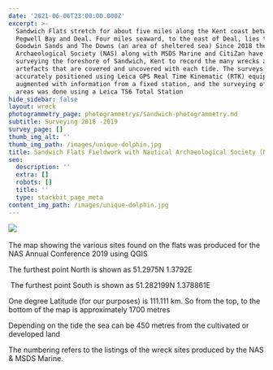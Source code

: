 ```yaml
---
date: '2021-06-06T23:00:00.000Z'
excerpt: >-
  Sandwich Flats stretch for about five miles along the Kent coast between
  Pegwell Bay and Deal. Four miles seaward, to the east of Deal, lies the
  Goodwin Sands and The Downs (an area of sheltered sea) Since 2018 the Nautical
  Archaeological Society (NAS) along with MSDS Marine and CitiZan have been
  surveying the foreshore of Sandwich, Kent to record the many wrecks and other
  artefacts that are covered and uncovered with each tide. The surveys have been
  accurately positioned using Leica GPS Real Time Kinematic (RTK) equipment
  augmented with information from a fixed station, and the surveying of local
  areas was done using a Leica TS6 Total Station
hide_sidebar: false
layout: wreck
photogrammetry_page: photogrammetrys/sandwich-photogrammetry.md
subtitle: Surveying 2018 -2019
survey_page: []
thumb_img_alt: ''
thumb_img_path: /images/unique-dolphin.jpg
title: Sandwich Flats Fieldwork with Nautical Archaeological Society (NAS)
seo:
  description: ''
  extra: []
  robots: []
  title: ''
  type: stackbit_page_meta
content_img_path: /images/unique-dolphin.jpg
---
```

![](/\_static/app-assets/sand%20map.jpg) 

The map showing the various sites found on the flats was produced for
the NAS Annual Conference 2019 using QGIS

The furthest point North is shown as 51.2975N 1.3792E

 The furthest point South is shown as 51.282199N 1.378861E

One degree Latitude (for our purposes) is 111.111 km. So from the top, to the bottom of the map is approximately 1700 metres

Depending on the tide the sea can be 450 metres from the cultivated or developed land

The numbering refers to the listings of the wreck sites produced by the NAS & MSDS Marine.
